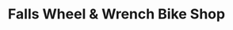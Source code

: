 ---
title: "Falls Wheel & Wrench Bike Shop"
url: /cuyahoga-falls/falls-wheel-und-wrench-bike-shop/
shop: Fahrrad
---